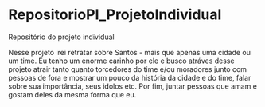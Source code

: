 # RepositorioPI_ProjetoIndividual
Repositório do projeto individual 

Nesse projeto irei retratar sobre Santos - mais que apenas uma cidade ou um time. Eu tenho um enorme carinho por ele e busco atráves desse projeto atrair tanto quanto torcedores do time e/ou moradores junto com pessoas de fora e mostrar um pouco da história da cidade e do time, falar sobre sua importância, seus idolos etc. Por fim, juntar pessoas que amam e gostam deles da mesma forma que eu.